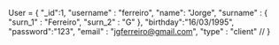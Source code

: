 User = {
	"_id":1,
	"username" : "ferreiro",
	"name": "Jorge",
	"surname" : {
		"surn_1" : "Ferreiro",
		"surn_2" : "G"
	},
	"birthday":"16/03/1995",
	"password":"123",
	"email" : "jgferreiro@gmail.com",
	"type"  : "client" // 
}
